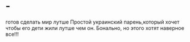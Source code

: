 # -
готов сделать мир лутше
 Простой украинский  парень,который хочет чтобы его дети жили лутше чем он. Бонально,  но этого хотят наверное все!!!
